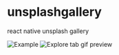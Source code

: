# unsplashgallery
react native unsplash gallery

![Example](https://i.imgur.com/Thm4gU6.gif)
![Explore tab gif preview](https://i.imgur.com/Fy9eXev.gif)
